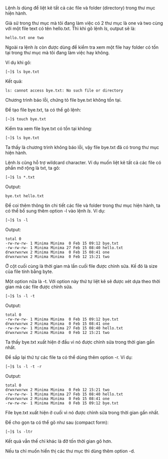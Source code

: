 Lệnh _ls_ dùng để liệt kê tất cả các file và folder \(directory\) trong thư mục hiện hành.

Giả sử trong thư mục mà tôi đang làm việc có 2 thư mục là one và two cùng với một file text có tên hello.txt. Thì khi gõ lệnh _ls_, output sẽ là:

```
hello.txt one two
```

Ngoài ra lệnh _ls_ còn được dùng để kiểm tra xem một file hay folder có tồn tại trong thư mục mà tôi đang làm việc hay không.

Ví dụ khi gõ:

```
[~]$ ls bye.txt
```

Kết quả:

```
ls: cannot access bye.txt: No such file or directory
```

Chương trình báo lỗi, chứng tỏ file bye.txt không tồn tại.

Để tạo file bye.txt, ta có thể gõ lệnh:

```
[~]$ touch bye.txt
```

Kiểm tra xem file bye.txt có tồn tại không:

```
[~]$ ls bye.txt
```

Ta thấy là chương trình không báo lỗi, vậy file bye.txt đã có trong thư mục hiện hành.

Lệnh _ls_ cũng hỗ trợ wildcard character. Ví dụ muốn liệt kê tất cả các file có phần mở rộng là txt, ta gõ:

```
[~]$ ls *.txt
```

Output:

```
bye.txt hello.txt
```

Để coi thêm thông tin chi tiết các file và folder trong thư mục hiện hành, ta có thể bổ sung thêm option -l vào lệnh _ls_. Ví dụ:

```
[~]$ ls -l
```

Output:

```
total 0
-rw-rw-rw- 1 Minima Minima  0 Feb 15 09:12 bye.txt
-rw-rw-rw- 1 Minima Minima 27 Feb 15 08:40 hello.txt
drwxrwxrwx 2 Minima Minima  0 Feb 15 08:41 one
drwxrwxrwx 2 Minima Minima  0 Feb 12 15:21 two
```

Ở cột cuối cùng là thời gian mà lần cuối file được chỉnh sửa. Kế đó là size của file tính bằng byte.

Một option nữa là -t. Với option này thứ tự liệt kê sẽ được xét dựa theo thời gian mà các file được chỉnh sửa.

```
[~]$ ls -l -t
```

Output:

```
total 0
-rw-rw-rw- 1 Minima Minima  0 Feb 15 09:12 bye.txt
drwxrwxrwx 2 Minima Minima  0 Feb 15 08:41 one
-rw-rw-rw- 1 Minima Minima 27 Feb 15 08:40 hello.txt
drwxrwxrwx 2 Minima Minima  0 Feb 12 15:21 two
```

Ta thấy bye.txt xuất hiện ở đầu vì nó được chỉnh sửa trong thời gian gần nhất.

Để sắp lại thứ tự các file ta có thể dùng thêm option -r. Ví dụ:

```
[~]$ ls -l -t -r
```

Output:

```
total 0
drwxrwxrwx 2 Minima Minima  0 Feb 12 15:21 two
-rw-rw-rw- 1 Minima Minima 27 Feb 15 08:40 hello.txt
drwxrwxrwx 2 Minima Minima  0 Feb 15 08:41 one
-rw-rw-rw- 1 Minima Minima  0 Feb 15 09:12 bye.txt
```

File bye.txt xuất hiện ở cuối vì nó được chỉnh sửa trong thời gian gần nhất.

Để cho gọn ta có thể gõ như sau \(compact form\):

```
[~]$ ls -ltr
```

Kết quả vẫn thế chỉ khác là đỡ tốn thời gian gõ hơn.

Nếu ta chỉ muốn hiển thị các thư mục thì dùng thêm option -d.

